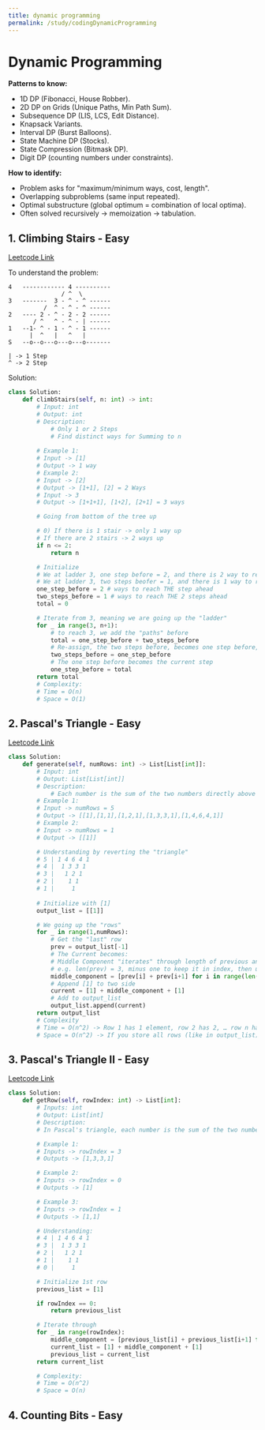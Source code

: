 ```yaml
---
title: dynamic programming
permalink: /study/codingDynamicProgramming
---
```


# Dynamic Programming

**Patterns to know:**  
- 1D DP (Fibonacci, House Robber).  
- 2D DP on Grids (Unique Paths, Min Path Sum).  
- Subsequence DP (LIS, LCS, Edit Distance).  
- Knapsack Variants.  
- Interval DP (Burst Balloons).  
- State Machine DP (Stocks).  
- State Compression (Bitmask DP).  
- Digit DP (counting numbers under constraints).

**How to identify:**  
- Problem asks for "maximum/minimum ways, cost, length".  
- Overlapping subproblems (same input repeated).  
- Optimal substructure (global optimum = combination of local optima).  
- Often solved recursively → memoization → tabulation.  

## 1. Climbing Stairs - Easy

[Leetcode Link](https://leetcode.com/problems/climbing-stairs/?envType=problem-list-v2&envId=dynamic-programming)

To understand the problem:

```terminal
4   ------------ 4 ----------
               / ^  \
3   -------  3 - ^ - ^ ------
          /  ^ - ^ - ^ ------
2   ---- 2 - ^ - 2 - 2 ------
       / ^   ^ - ^ - | ------
1   --1- ^ - 1 - ^ - 1 ------
      |  ^   |   ^   |
S   --o--o---o---o---o-------

| -> 1 Step
^ -> 2 Step
```

Solution:
```python
class Solution:
    def climbStairs(self, n: int) -> int:
        # Input: int
        # Output: int
        # Description:
            # Only 1 or 2 Steps
            # Find distinct ways for Summing to n
        
        # Example 1:
        # Input -> [1]
        # Output -> 1 way
        # Example 2:
        # Input -> [2]
        # Output -> [1+1], [2] = 2 Ways
        # Input -> 3
        # Output -> [1+1+1], [1+2], [2+1] = 3 ways

        # Going from bottom of the tree up

        # 0) If there is 1 stair -> only 1 way up
        # If there are 2 stairs -> 2 ways up
        if n <= 2:
            return n

        # Initialize
        # We at ladder 3, one step before = 2, and there is 2 way to reach it (aka step a single step, or jump two steps)
        # We at ladder 3, two steps beofer = 1, and there is 1 way to reach it (aka step a single step)
        one_step_before = 2 # ways to reach THE step ahead
        two_steps_before = 1 # ways to reach THE 2 steps ahead
        total = 0

        # Iterate from 3, meaning we are going up the "ladder"
        for _ in range(3, n+1):
            # to reach 3, we add the "paths" before
            total = one_step_before + two_steps_before
            # Re-assign, the two steps before, becomes one step before, as we move along
            two_steps_before = one_step_before
            # The one step before becomes the current step
            one_step_before = total
        return total
        # Complexity:
        # Time = O(n)
        # Space = O(1)
```



## 2. Pascal's Triangle - Easy

[Leetcode Link](https://leetcode.com/problems/pascals-triangle/description/?envType=problem-list-v2&envId=dynamic-programming)


```python
class Solution:
    def generate(self, numRows: int) -> List[List[int]]:
        # Input: int
        # Output: List[List[int]]
        # Description:
            # Each number is the sum of the two numbers directly above it
        # Example 1:
        # Input -> numRows = 5
        # Output -> [[1],[1,1],[1,2,1],[1,3,3,1],[1,4,6,4,1]]
        # Example 2:
        # Input -> numRows = 1
        # Output -> [[1]]

        # Understanding by reverting the "triangle"
        # 5 | 1 4 6 4 1
        # 4 |  1 3 3 1
        # 3 |   1 2 1
        # 2 |    1 1
        # 1 |     1
        
        # Initialize with [1]
        output_list = [[1]]

        # We going up the "rows"
        for _ in range(1,numRows):
            # Get the "last" row
            prev = output_list[-1]
            # The Current becomes:
            # Middle Component "iterates" through length of previous and adds
            # e.g. len(prev) = 3, minus one to keep it in index, then use the index to add
            middle_component = [prev[i] + prev[i+1] for i in range(len(prev)-1)]
            # Append [1] to two side
            current = [1] + middle_component + [1]
            # Add to output_list
            output_list.append(current)
        return output_list
        # Complexity
        # Time = O(n^2) -> Row 1 has 1 element, row 2 has 2, … row n has n.
        # Space = O(n^2) -> If you store all rows (like in output_list), you’re storing ~ n(n+1)/2 integers.
```

## 3. Pascal's Triangle II - Easy

[Leetcode Link](https://leetcode.com/problems/pascals-triangle-ii/?envType=problem-list-v2&envId=dynamic-programming)

```python
class Solution:
    def getRow(self, rowIndex: int) -> List[int]:
        # Inputs: int
        # Output: List[int]
        # Description:
        # In Pascal's triangle, each number is the sum of the two numbers directly above it

        # Example 1:
        # Inputs -> rowIndex = 3
        # Outputs -> [1,3,3,1]

        # Example 2:
        # Inputs -> rowIndex = 0
        # Outputs -> [1]

        # Example 3:
        # Inputs -> rowIndex = 1
        # Outputs -> [1,1]

        # Understanding:
        # 4 | 1 4 6 4 1
        # 3 |  1 3 3 1
        # 2 |   1 2 1
        # 1 |    1 1
        # 0 |     1

        # Initialize 1st row
        previous_list = [1]

        if rowIndex == 0:
            return previous_list

        # Iterate through
        for _ in range(rowIndex):
            middle_component = [previous_list[i] + previous_list[i+1] for i in range(len(previous_list)-1)]
            current_list = [1] + middle_component + [1]
            previous_list = current_list
        return current_list

        # Complexity:
        # Time = O(n^2)
        # Space = O(n)

```


## 4. Counting Bits - Easy


